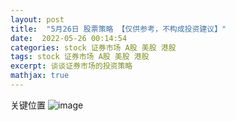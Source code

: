 ```yaml
---
layout: post
title:  "5月26日 股票策略 【仅供参考，不构成投资建议】"
date:  2022-05-26 00:14:54
categories: stock 证券市场 A股 美股 港股
tags: stock 证券市场 A股 美股 港股
excerpt: 谈谈证券市场的投资策略
mathjax: true
---
```


关键位置
![image](https://user-images.githubusercontent.com/63193298/170276535-552a6b95-cb8c-4540-bf75-003ac072c3ef.png)

